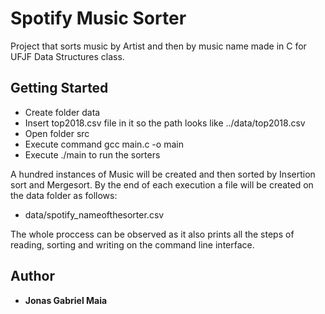# Spotify Music Sorter

Project that sorts music by Artist and then by music name made in C for UFJF Data Structures class.

## Getting Started

- Create folder data
- Insert top2018.csv file in it so the path looks like ../data/top2018.csv
- Open folder src 
- Execute command gcc main.c -o main
- Execute ./main to run the sorters

A hundred instances of Music will be created and then sorted by Insertion sort and Mergesort. By the end of each execution a file will be created on the data folder as follows:
- data/spotify_nameofthesorter.csv

The whole proccess can be observed as it also prints all the steps of reading, sorting and writing on the command line interface.

## Author

* **Jonas Gabriel Maia**